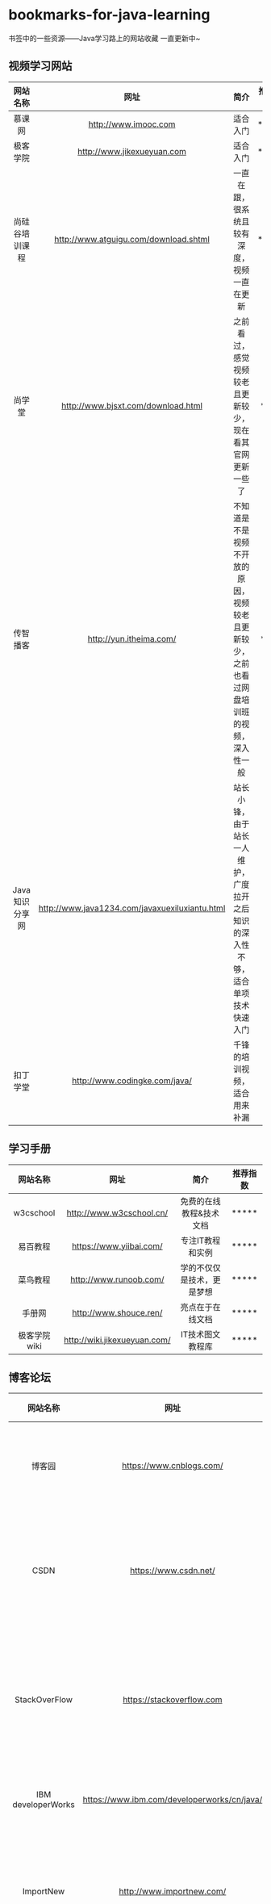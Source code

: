 # bookmarks-for-java-learning
书签中的一些资源——Java学习路上的网站收藏  一直更新中~

## 视频学习网站

| 网站名称 | 网址 | 简介 | 推荐指数 |
| :-: | :-: | :-: | :-: |
| 慕课网 | http://www.imooc.com | 适合入门 | \*\*\*\*\* |
| 极客学院 | http://www.jikexueyuan.com | 适合入门 | \*\*\*\*\* |
| 尚硅谷培训课程 | http://www.atguigu.com/download.shtml | 一直在跟，很系统且较有深度，视频一直在更新 | \*\*\*\*\* |
| 尚学堂 | http://www.bjsxt.com/download.html | 之前看过，感觉视频较老且更新较少，现在看其官网更新一些了 | \*\*\*\* |
| 传智播客 | http://yun.itheima.com/ | 不知道是不是视频不开放的原因，视频较老且更新较少，之前也看过网盘培训班的视频，深入性一般 | \*\*\*\* |
| Java知识分享网 | http://www.java1234.com/javaxuexiluxiantu.html | 站长小锋，由于站长一人维护，广度拉开之后知识的深入性不够，适合单项技术快速入门 | \*\*\* |
| 扣丁学堂 | http://www.codingke.com/java/ | 千锋的培训视频，适合用来补漏 | \*\*\* |

## 学习手册
| 网站名称 | 网址 | 简介 | 推荐指数 |
| :-: | :-: | :-: | :-: |
| w3cschool | http://www.w3cschool.cn/ | 免费的在线教程&技术文档 | \*\*\*\*\* |
| 易百教程 | https://www.yiibai.com/ | 专注IT教程和实例 | \*\*\*\*\* |
| 菜鸟教程 | http://www.runoob.com/ | 学的不仅仅是技术，更是梦想 | \*\*\*\*\* |
| 手册网 | http://www.shouce.ren/ | 亮点在于在线文档 | \*\*\*\*\* |
| 极客学院wiki | http://wiki.jikexueyuan.com/ | IT技术图文教程库 | \*\*\*\*\* |

## 博客论坛
| 网站名称 | 网址 | 简介 | 推荐指数 |
| :-: | :-: | :-: | :-: |
| 博客园 | https://www.cnblogs.com/ | 用户广,界面清爽，建议使用该平台进行输出 | \*\*\*\*\* |
| CSDN | https://www.csdn.net/ | 文章很全，但是广告略多，手机上浏览器访问一直提示安装app | \*\*\*\* |
| StackOverFlow | https://stackoverflow.com | 推荐，但国内正常访问的话浏览速度过慢，此外需要一定英文阅读能力 | \*\*\*\*\* |
| IBM developerWorks | https://www.ibm.com/developerworks/cn/java/ | IBM出品，数量少，但精品多 | \*\*\*\*\* |
| ImportNew | http://www.importnew.com/ | 专注Java & Android技术分享，多为文章转载及翻译，*面向对象*不错 | \*\*\*\* |
| SegmentFault思否 | https://segmentfault.com/ | 社区，界面清爽，模块很全，不仅仅局限于技术分享 | \*\*\*\*\* |
| 51CTO | https://blog.51cto.com/ | 原创IT技术文章分享及交流 | \*\*\*\*\* |
| ITeye | https://www.iteye.com/ | 较早的技术网站，目前活跃度不高，但之前的文章不乏精品，属于csdn？ | \*\*\*\* |
| 看云 | https://www.kancloud.cn/ | 在线技术文档阅读，部分图书需付费 | \*\*\*\* |
| 活动家IT技术会议文档 | https://doc.huodongjia.com/ | IT技术会议讲座PPT免费观看 | \*\*\*\* |

## 单向技术
| 网站名称 | 网址 | 简介 | 推荐指数 |
| :-: | :-: | :-: | :-: |
| 并发编程网 | http://ifeve.com/ | 深入了解并发 | \*\*\*\*\* |
| Linux命令大全 | http://man.linuxde.net/ | 程序员怎么能不了解点Linux | \*\*\*\*\* |
| SpringBoot中文导航 | http://springboot.fun/ | SpringBoot生态相关技术及项目 | \*\*\*\*\* |
| Bootstrap中文网 | http://www.bootcss.com/ | Bootstrap中文网站，集成了Bootstrap相关优质项目 | \*\*\*\*\* |
| Redis中文网 | http://www.redis.cn/ | redis技术社区 | \*\*\*\*\* |
| Mybatis参考文档 | http://www.mybatis.org/mybatis-3/zh/index.html | mybatis参考的中文版翻译 | \*\*\*\*\* |

## 工具
| 网站名称 | 网址 | 简介 | 推荐指数 |
| :-: | :-: | :-: | :-: |
| searchcode | https://searchcode.com/ | 查询开源的源代码 | \*\*\*\*\* |




